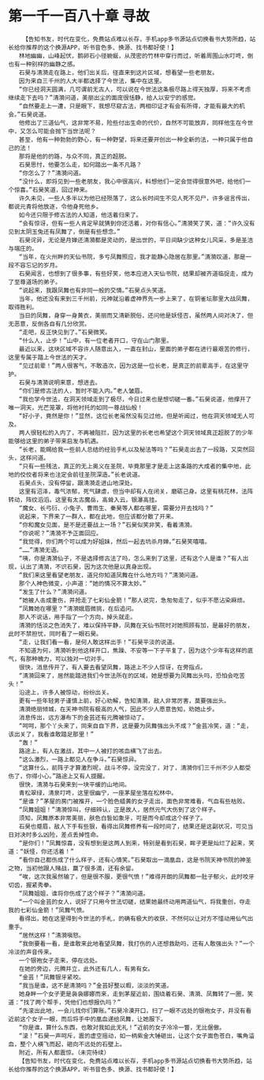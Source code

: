 # 第一千一百八十章 寻故
        【告知书友，时代在变化，免费站点难以长存，手机app多书源站点切换看书大势所趋，站长给你推荐的这个换源APP，听书音色多、换源、找书都好使！】
       林地幽幽，山峰起伏，鹅卵石小径蜿蜒，从茂密的竹林中穿行而过，听着周围山水叮咚，倒也有一种别样的幽静之感。
       石昊与清漪走在路上，他们出关后，径直来到这片区域，想看望一些老朋友。
       因为来自三千州的人大半都选择了今世法，集中在这里。
       “你已经洞天圆满，几可谓前无古人，可以说在今世法这条极尽路上得天独厚，将来不考虑继续走下去吗？”清漪问道，美丽出尘的面庞很恬静，给人以安宁的感觉。
       “自然要走上一遭，只是眼下，我想尽窥古法，两相印证才有会有所得，才能有最大的机会。”石昊说道。
       他修出了三道仙气，这非常不易，险些付出生命的代价，自然不可能放弃，同样他生在今世中，又怎么可能会抛下当世法呢？
       甚至，他有一种勃勃的野心，有一种野望，将来还要开创出一种全新的法，一种只属于他自己的法！
       那将是他的的路，与众不同，真正的超脱。
       石昊思忖，他要怎么走，如何踏出一条不凡路？
       “你怎么了？”清漪问道。
       “没什么，即将见到一些老朋友，我心中很高兴，料想他们一定会觉得很意外吧，给他们一个惊喜。”石昊笑道，回过神来。
       许久未见，一些人多半以为他已经殒落了，这么长时间生不见人死不见尸，许多谣言传出，都说元青将他放逐，令他身死他乡。
       如今还只限于修古法的人知道，他活着归来了。
       “会有惊讶，但有一些人肯定早就猜到你还活着，对你有信心。”清漪笑了笑，道：“许久没有见到太阴玉兔还有凤舞了，倒是有些想念。”
       石昊诧异，无论是月婵还清漪都是灵动的，是出世的，平日间缺少这种女儿风采，多是圣洁与端庄的。
       “当年，在火州畔的天仙书院，多亏凤舞照应，我才能静心隐居在那里。”清漪叹道，那是一段不容忘记的岁月。
       石昊闻言，也想到了很多事，有些好笑，他本应进入天仙书院，结果却被齐道临捉走，成为了至尊道场的弟子。
       “说起来，我跟凤舞也有非同一般的交情。”石昊点头笑道。
       当年，他还没有来到三千州前，元神就沿着虚神界先一步上来了，在铜雀坛那里大战凤舞，取得胜利。
       当日的凤舞，身穿一身黄衣，美丽而又清新脱俗，还问他是妖怪否，虽然两人间对决了，但无恶意，反倒各自有几分欣赏。
       “走吧，反正快见到了。”石昊微笑。
       “什么人，止步！”山中，有一位老者开口，守在山门那里。
       最近以来，这块区域不容许人随意出入，一直在封山，里面的弟子都在进行最艰苦的修行，这里专属于踏上今世法的天才。
       “见过前辈！”两人很客气，不敢造次，因为这是一位长老，是真正的前辈高手，在这里守护。
       石昊与清漪说明来意，想进去。
       “你们是修古法的人，暂时不能入内。”老人皱眉。
       “我也学今世法，在洞天领域走到了极尽，今日过来也是想切磋一番。”石昊说道，他撑开了唯一洞天，光芒笼罩，将他衬托的如同一尊战仙般！
       “好小子，竟然是你！”显然，这位长老虽然没有见过他，但是听闻过，他在洞天领域无人可及。
       两人很轻松的入内了，不再被阻拦，因为这里的长老也希望这个洞天领域真正超脱了的少年能够给这里的弟子带来启发与机遇。
       “长老，能赐给我一些前人总结的经验手札以及秘法等吗？”石昊走出去了一段路，又突然回头，这样问道。
       “只有一些残法，真正的无上奥义在圣院，毕竟那里才是走上这条路的大成者的集中地，此地的佼佼者将来也注定会前往圣院深造。”长老说道。
       石昊点头，没有停留，跟清漪走进山地深处。
       这里有沼泽，毒气浓郁，死气肆虐，但当中却有人在闭关，磨砺己身。这里有桃花林，法阵转动，阵纹滔滔。这里有太古魔岳，高耸入云，银瀑高挂。
       “魔女、长弓衍、小兔子、曹雨生、秦昊等人都在哪里，需要分开去找吗？”
       说起来，下界来了一群人，都在此地，但应该都分散了开来。
       “你和魔女见面，是不是还要战上一场？”石昊似笑非笑，看着清漪。
       “你说呢？”清漪不予正面回应。
       “我觉得，你们两个可以成为好姐妹，然后一起去坑杀月婵。”石昊笑嘻嘻。
       “……”清漪无语。
       “咦，你是清漪仙子，不是选择修古法了吗，怎么来到了这里，还有这个人是谁？”有人出现，认出了清漪，不识石昊，因为这次他是以真身出现。
       “我们来这里看望老朋友，道兄你知道凤舞在什么地方吗？”清漪问道。
       那个人神色微变，小声道：“她的情况不算太妙。”
       “发生了什么？”清漪问道。
       “她被人击成重伤，并抢走了七彩仙金箭！”那人说完，急匆匆走了，似乎不愿沾染麻烦。
       “凤舞她在哪里？”清漪娥眉微挑，在后追问。
       那人不说话，用手指了一个方向，掉头就走。
       清漪的恬淡之色消失了，难以保持平静，凤舞在天仙书院时对她照顾有加，是最好的朋友，此时不禁担忧，同时看了一眼石昊。
       “走，让我们看一看，是何人敢这样出手！”石昊平淡的说道。
       不知道为何，清漪听到他这样开口，焦躁、不安等一下子平复了，因为这个少年有这样的底气，有那种魄力，可以独对一切对手。
       很快，消息传开了，有人要去看望凤舞，路途上不少人惊讶，在旁指点。
       “清漪回来了，居然能踏进我们今世法所在的区域，她是想要为凤舞出头吗，恐怕会吃苦头！”
       沿途上，许多人被惊动，纷纷出关。
       更有一些年轻男子谨慎上前，好心劝解，告知清漪，敌人非常厉害，莫要强出头。
       清漪绝丽倾城，在天神书院有极高的人气，因此不少人愿意告知，劝她止步。
       消息传出，远方瀑布下的金芸还有元腾被惊动了。
       “呵呵，那个丫头来了，同来自自下界，这是要为凤舞强出头不成？”金芸冷笑，道：“走，该出关了，我看谁敢踏足那里！”
       “轰！”
       路途上，有人在激战，其中一人被打的咳血横飞了出去。
       “这么激烈，一路上都见人在争斗。”石昊惊异。
       “这算什么，前阵子才算激烈呢，战斗不停，没完没了，对了，清漪你们三千州不少人都受伤了，你得小心。”路途上又有人提醒。
       很快，清漪与石昊来到一块平缓的山地间。
       青松翠绿，清泉叮咚，这里很幽宁，一座茅屋坐落在松林中。
       “是谁？”茅屋的房门被推开，一个脸色蜡黄的女子走出，面色非常难看，气血有些枯败。
       “凤舞姐姐！”清漪惊叫，仔细辨认，正是故人，居然元气大伤到了这个样子。
       须知，凤舞原本非常美丽，肤色白皙如象牙，可是而今却成这个样子了。
       石昊也蹙眉，敌人下手有些狠，看得出凤舞修养有一段时间了，结果还是这副状况，可见当日对决时多么凶险，差点丢掉性命。
       “是你们！”凤舞惊喜，没有想到是这两人到来，特别是看到石昊，眸子更是灿烂了起来，笑道：“妖怪，你还活着！”
       “看你自己都伤成了什么样子，还有心情笑。”石昊取出一滴凰血，这是书院天神书院的神圣之物，当初他跟人赌战，赢了很多滴，还有余留。
       “唉，这次我虽然输了，但是很不服，更很气愤！”难得开朗的凤舞都一肚子郁火，此时咬牙切齿，握紧秀拳。
       “凤舞姐姐，谁将你伤成了这个样子？”清漪问道。
       “一个叫金芸的女人，说好了只用今世法切磋，结果她最终动用两道仙气，将我重创，夺走我的七彩仙金箭！”凤舞气愤。
       看得出，她在这里得到今世法的手札，的确有极大的收获，不然何以让对方不惜动用仙气出重手。
       “居然这样！”清漪嗔怒。
       “我倒要看一看，是谁敢来此地看望凤舞，我打伤的人还想救助吗，还有人敢强出头？”一个冷淡的声音传来。
       一个银袍女子走来，停在远处。
       在她的旁边，元腾并立，此外还有几人，有男有女。
       “金芸！”凤舞银牙紧咬。
       “我当是谁，这不是清漪吗？”金芸好整以暇，淡淡的笑道。
       她身畔一个女子更是袅袅娜娜而来，走到茅屋近前，围绕着石昊、清漪、凤舞转了一圈，笑道：“找了两个帮手，凭他们也想报仇吗？”
       “先滚出此地，一会儿找你们算账。”石昊冷漠开口，扫了一眼不远处的银袍女子，并没有看近前这个女子一眼，而后将手中的凰血递给凤舞，让她服下。
       “你是谁，算什么东西，也敢对我如此无礼！”近前的女子冷冷一瞥，无比倨傲。
       “滚！”石昊一声呵斥，震的虚空摇动，如一柄紫金大锤砸出，让这个女子面色苍白，嘴角溢血，整个人横飞而起，砸向不远处的石壁上。
       附近，所有人都震惊。（未完待续）
       【告知书友，时代在变化，免费站点难以长存，手机app多书源站点切换看书大势所趋，站长给你推荐的这个换源APP，听书音色多、换源、找书都好使！】